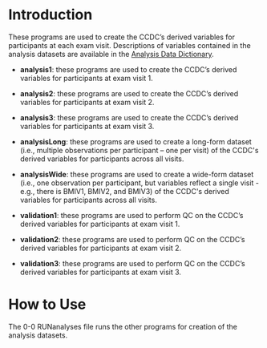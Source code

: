 # Introduction
These programs are used to create the CCDC’s derived variables for participants at each exam visit. Descriptions of variables contained in the analysis datasets are available in the [Analysis Data Dictionary](https://docs.google.com/spreadsheets/d/1xAoVWFYKDURl6PUCy5y32ffUUFv54ytZ8H1YuCx9LO4/edit?usp=sharing).

- **analysis1**: these programs are used to create the CCDC’s derived variables for participants at exam visit 1.
- **analysis2**: these programs are used to create the CCDC’s derived variables for participants at exam visit 2.
- **analysis3**: these programs are used to create the CCDC’s derived variables for participants at exam visit 3.
- **analysisLong**: these programs are used to create a long-form dataset (i.e., multiple observations per participant – one per visit)    of the CCDC's derived variables for participants across all visits. 
- **analysisWide**:	these programs are used to create a wide-form dataset (i.e., one observation per participant, but variables reflect a single visit - e.g., there is BMIV1, BMIV2, and BMIV3) of the CCDC's derived variables for participants across all visits. 

- **validation1**: these programs are used to perform QC on the CCDC’s derived variables for participants at exam visit 1.
- **validation2**: these programs are used to perform QC on the CCDC’s derived variables for participants at exam visit 2.
- **validation3**: these programs are used to perform QC on the CCDC’s derived variables for participants at exam visit 3.

# How to Use
The 0-0 RUNanalyses file runs the other programs for creation of the analysis datasets.





